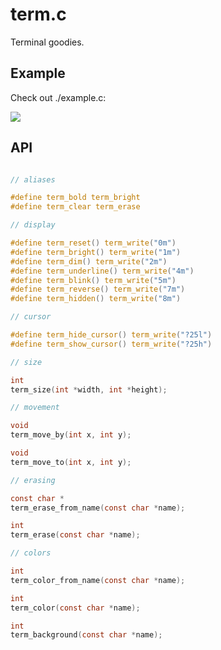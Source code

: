 
# term.c

  Terminal goodies.

## Example

  Check out ./example.c:

  ![](http://f.cl.ly/items/372C3w1L0X1s2A3m1H2E/Screen%20Shot%202012-07-03%20at%2011.14.06%20PM.png)

## API

```c

// aliases

#define term_bold term_bright
#define term_clear term_erase

// display

#define term_reset() term_write("0m")
#define term_bright() term_write("1m")
#define term_dim() term_write("2m")
#define term_underline() term_write("4m")
#define term_blink() term_write("5m")
#define term_reverse() term_write("7m")
#define term_hidden() term_write("8m")

// cursor

#define term_hide_cursor() term_write("?25l")
#define term_show_cursor() term_write("?25h")

// size

int
term_size(int *width, int *height);

// movement

void
term_move_by(int x, int y);

void
term_move_to(int x, int y);

// erasing

const char *
term_erase_from_name(const char *name);

int
term_erase(const char *name);

// colors

int
term_color_from_name(const char *name);

int
term_color(const char *name);

int
term_background(const char *name);
```
